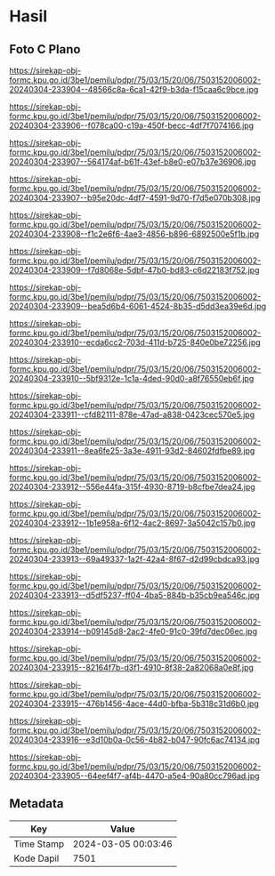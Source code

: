 # Hasil

## Foto C Plano

https://sirekap-obj-formc.kpu.go.id/3be1/pemilu/pdpr/75/03/15/20/06/7503152006002-20240304-233904--48566c8a-6ca1-42f9-b3da-f15caa6c9bce.jpg

https://sirekap-obj-formc.kpu.go.id/3be1/pemilu/pdpr/75/03/15/20/06/7503152006002-20240304-233906--f078ca00-c19a-450f-becc-4df7f7074166.jpg

https://sirekap-obj-formc.kpu.go.id/3be1/pemilu/pdpr/75/03/15/20/06/7503152006002-20240304-233907--564174af-b61f-43ef-b8e0-e07b37e36906.jpg

https://sirekap-obj-formc.kpu.go.id/3be1/pemilu/pdpr/75/03/15/20/06/7503152006002-20240304-233907--b95e20dc-4df7-4591-9d70-f7d5e070b308.jpg

https://sirekap-obj-formc.kpu.go.id/3be1/pemilu/pdpr/75/03/15/20/06/7503152006002-20240304-233908--f1c2e6f6-4ae3-4856-b896-6892500e5f1b.jpg

https://sirekap-obj-formc.kpu.go.id/3be1/pemilu/pdpr/75/03/15/20/06/7503152006002-20240304-233909--f7d8068e-5dbf-47b0-bd83-c6d22183f752.jpg

https://sirekap-obj-formc.kpu.go.id/3be1/pemilu/pdpr/75/03/15/20/06/7503152006002-20240304-233909--bea5d6b4-6061-4524-8b35-d5dd3ea39e6d.jpg

https://sirekap-obj-formc.kpu.go.id/3be1/pemilu/pdpr/75/03/15/20/06/7503152006002-20240304-233910--ecda6cc2-703d-411d-b725-840e0be72256.jpg

https://sirekap-obj-formc.kpu.go.id/3be1/pemilu/pdpr/75/03/15/20/06/7503152006002-20240304-233910--5bf9312e-1c1a-4ded-90d0-a8f76550eb6f.jpg

https://sirekap-obj-formc.kpu.go.id/3be1/pemilu/pdpr/75/03/15/20/06/7503152006002-20240304-233911--cfd82111-878e-47ad-a838-0423cec570e5.jpg

https://sirekap-obj-formc.kpu.go.id/3be1/pemilu/pdpr/75/03/15/20/06/7503152006002-20240304-233911--8ea6fe25-3a3e-4911-93d2-84602fdfbe89.jpg

https://sirekap-obj-formc.kpu.go.id/3be1/pemilu/pdpr/75/03/15/20/06/7503152006002-20240304-233912--556e44fa-315f-4930-8719-b8cfbe7dea24.jpg

https://sirekap-obj-formc.kpu.go.id/3be1/pemilu/pdpr/75/03/15/20/06/7503152006002-20240304-233912--1b1e958a-6f12-4ac2-8697-3a5042c157b0.jpg

https://sirekap-obj-formc.kpu.go.id/3be1/pemilu/pdpr/75/03/15/20/06/7503152006002-20240304-233913--69a49337-1a2f-42a4-8f67-d2d99cbdca93.jpg

https://sirekap-obj-formc.kpu.go.id/3be1/pemilu/pdpr/75/03/15/20/06/7503152006002-20240304-233913--d5df5237-ff04-4ba5-884b-b35cb9ea546c.jpg

https://sirekap-obj-formc.kpu.go.id/3be1/pemilu/pdpr/75/03/15/20/06/7503152006002-20240304-233914--b09145d8-2ac2-4fe0-91c0-39fd7dec06ec.jpg

https://sirekap-obj-formc.kpu.go.id/3be1/pemilu/pdpr/75/03/15/20/06/7503152006002-20240304-233915--82164f7b-d3f1-4910-8f38-2a82068a0e8f.jpg

https://sirekap-obj-formc.kpu.go.id/3be1/pemilu/pdpr/75/03/15/20/06/7503152006002-20240304-233915--476b1456-4ace-44d0-bfba-5b318c31d6b0.jpg

https://sirekap-obj-formc.kpu.go.id/3be1/pemilu/pdpr/75/03/15/20/06/7503152006002-20240304-233916--e3d10b0a-0c56-4b82-b047-90fc6ac74134.jpg

https://sirekap-obj-formc.kpu.go.id/3be1/pemilu/pdpr/75/03/15/20/06/7503152006002-20240304-233905--64eef4f7-af4b-4470-a5e4-90a80cc796ad.jpg


## Metadata

| Key        | Value               |
| ---------- | ------------------- |
| Time Stamp | 2024-03-05 00:03:46 |
| Kode Dapil | 7501                |



